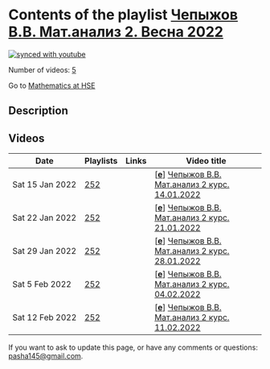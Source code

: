 # Contents of the playlist [Чепыжов В.В. Мат.анализ 2. Весна 2022](https://www.youtube.com/playlist?list=PLq3E5oubNNoBTOdC7wTLE1BDeuZXFqYuE)

[![synced with youtube](https://img.shields.io/github/last-commit/mathphysschool/mathphysschool.github.io/autoupdate1?label=synced%20with%20youtube)](https://github.com/mathphysschool/mathphysschool.github.io/commits/autoupdate1)

Number of videos: [5](#videos)

Go to [Mathematics at HSE](../README.md)

## Description



## Videos

|Date|Playlists|Links|Video title|
|---|---|---|---|
| Sat&nbsp;15&nbsp;Jan&nbsp;2022 | [252](../playlists/252 "Чепыжов В.В. Мат.анализ 2. Весна 2022") |  | [[**e**](https://studio.youtube.com/video/0dPJoN5MI8w/edit "Edit")] [Чепыжов В.В. Мат.анализ 2 курс. 14.01.2022](https://www.youtube.com/watch?v=0dPJoN5MI8w&list=PLq3E5oubNNoBTOdC7wTLE1BDeuZXFqYuE) |
| Sat&nbsp;22&nbsp;Jan&nbsp;2022 | [252](../playlists/252 "Чепыжов В.В. Мат.анализ 2. Весна 2022") |  | [[**e**](https://studio.youtube.com/video/ttoEP6YeXKE/edit "Edit")] [Чепыжов В.В. Мат.анализ 2 курс. 21.01.2022](https://www.youtube.com/watch?v=ttoEP6YeXKE&list=PLq3E5oubNNoBTOdC7wTLE1BDeuZXFqYuE) |
| Sat&nbsp;29&nbsp;Jan&nbsp;2022 | [252](../playlists/252 "Чепыжов В.В. Мат.анализ 2. Весна 2022") |  | [[**e**](https://studio.youtube.com/video/ZV3cCyCSv6s/edit "Edit")] [Чепыжов В.В. Мат.анализ 2 курс. 28.01.2022](https://www.youtube.com/watch?v=ZV3cCyCSv6s&list=PLq3E5oubNNoBTOdC7wTLE1BDeuZXFqYuE) |
| Sat&nbsp;5&nbsp;Feb&nbsp;2022 | [252](../playlists/252 "Чепыжов В.В. Мат.анализ 2. Весна 2022") |  | [[**e**](https://studio.youtube.com/video/642zOWB0HwQ/edit "Edit")] [Чепыжов В.В. Мат.анализ 2 курс. 04.02.2022](https://www.youtube.com/watch?v=642zOWB0HwQ&list=PLq3E5oubNNoBTOdC7wTLE1BDeuZXFqYuE) |
| Sat&nbsp;12&nbsp;Feb&nbsp;2022 | [252](../playlists/252 "Чепыжов В.В. Мат.анализ 2. Весна 2022") |  | [[**e**](https://studio.youtube.com/video/Dn7D55JNJPw/edit "Edit")] [Чепыжов В.В. Мат.анализ 2 курс. 11.02.2022](https://www.youtube.com/watch?v=Dn7D55JNJPw&list=PLq3E5oubNNoBTOdC7wTLE1BDeuZXFqYuE) |


 If you want to ask to update this page, or have any comments or questions: <pasha145@gmail.com>.